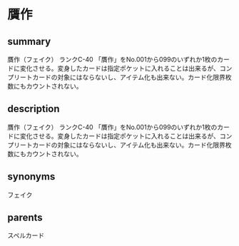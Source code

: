 # 贋作

## summary
贋作（フェイク）
ランクC-40
「贋作」をNo.001から099のいずれか1枚のカードに変化させる。変身したカードは指定ポケットに入れることは出来るが、コンプリートカードの対象にはならないし、アイテム化も出来ない。カード化限界枚数にもカウントされない。
## description
贋作（フェイク）
ランクC-40
「贋作」をNo.001から099のいずれか1枚のカードに変化させる。変身したカードは指定ポケットに入れることは出来るが、コンプリートカードの対象にはならないし、アイテム化も出来ない。カード化限界枚数にもカウントされない。
## synonyms
フェイク
## parents
スペルカード
